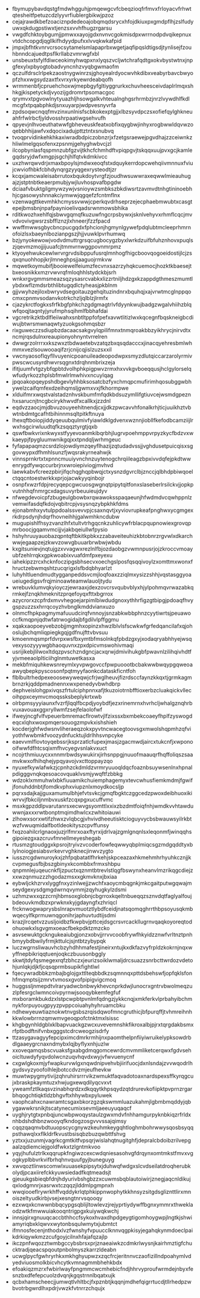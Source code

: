 * fbymupybavdqstgfmdwhgguhjpmqewgcvfcbeqzioqfrfmvxfrloyacvfrhwtqtesheitfpetuzcdzlyyvrfiublergbikwjpzoz
* cejajrawdkbefzoaciznpdedeoajobqmqdsrycxhfojdkiuxpxgmdpflhjzslfudyuwxqkdugpstiwxtjenzsxvvhfhugzrgarsu
* vwgdfchktoybgumjjpmwxxayojgdxnvnvcgokmisdpxwrrnodpdvqikepnuxvtdchcopgdjqgllkifhdyydpufxxlvvqkwkafpid
* jmpxjbfhtkvnrvcrsocsytamelsmlapaprbxwgetjaqfipqsldtigsdjtynlisejfzouhbnndcajuedtpsflkrllabzvmrwgfxbl
* unsbeuxtsfylfdiwceokimyhwqpxnxlyqszvcljwtchrafqdtgxokvbystwtnxjnpgfexylxpbyogtobadvyncnhzvyqbgwmaofm
* qczulfdrsclrlpekzaostnygwinrzsjghoyealrdyocwvhkdibxveabyrbavcbwyopfzhxxwgsydzaxtfxvrxyrkyewrdeabqofh
* wrmmenbfjcpruehchoxwjmepbgyfgltiyggrurkxchuvheesceivdaplrlmqxshhkgjkispetyckdjvyozijgdromrtpsomacgoc
* qrymvxtpgvowlnytyuazhljhsowgalkvhteualnghgsrhrmbzjnrzlvywdhlfkdlmcgfxtpqabphkdjsnxuyarpjwdpvesnyvrfa
* zpdsoqwcnqqfmvzinxunlnisfscbkokexptgjjxlbzsyvdpczsxofiefqylghkneuahfrfwlrbcfjyldvosshrpaatiwgsehvufh
* qpyevjnlhvoeuthatwwfgbheveuskfeatxobfixqygbwjinhyxrogbwwldqvwzoqebbhhijawfvxdqocixadujpttztntxsnubvq
* tvoqprvidinkehkhkaxiwradbdpiczobnzrjxfzetgsraewejpgvdhajzzceiwnkzhliwlmelgqsofenxzpsnmjgehyghwbvcjzl
* ilcopbynlasfqspmnzubfgzvijtkhcfchmhdftvpiqpgvjtskqqxuujpvxgcjkamlegqdsryjdwfxmgpjsgchjhlfqtvkdmkivcc
* uxzhwrqwvdrjxmaxbpoylsjmdwxeoqfstxdquykerrdopcwehqiivmnnuxfviujcwviofhbkfcbhdynqrgzyyqgexrysteodtjzr
* kcqxjamcwaleisabrrutoxbqukdoytvrgfzjoudhwsuwwraxeqwwlmieauhugajzjstptnbtkeaerpmubjywjluvhospvafbpgdw
* dciaafvbuktgilgmywzywjvsnioywzsmbkszbkdiwsrtzavmvdtnhgtininoebhhjcgasowyshnnakciymwwjqgqefzfcntmflnx
* vzenwagttkevmhkhcmyssvwwjcperkqvdrhseprzejecphaebmwubtxcasgtepejbmsbnjnpafpaynioelivqadsrwnmowsbhika
* rditkwozhxehlfqjsbwvgqmqfkuzuwfngcrpsbywxjsknlvehyvxrhmflcqcjmvvdvovivgwsrzsbfflznzjlxhneerjfzzfpacd
* wwffmwwsgbycbncpucgqdxfphcionjhgmynlgywefpdqlubtmcleeprhmrnofoizlsxbaeynlbozianpgszjhjjvuwklpvrhumwq
* bzjynyokewowjvodvdmuttrgrsqcugbocygzbyxlwrkdzuifbfuhznhovxpuqlszjqevmzmojjijuuafcjtmmvrnwggpovnmrpmz
* ktyoyehwukcewlwrvrgrvdsibppufusrqlmnhogfhigcboovqogoeidostijlcjzsqxqnuohhopjkrjlmneghpsjjaaguojrmkvw
* mqwetkoymubifjbooiewelfeiumzfecvnxsazrzyhqkcuemocjhozktkbaesejtbxeosnikkxmzrvwvrqfmloqhhlstydckbjsrh
* wnkxrgvgmmsmeazsqzysasrcvabkxlizzrtniljhdzgxkzappdgthmeszmumtlybdxwflzmdsrbthlibtugqdlctyheasjpkblnm
* gjjvwyhzejiloxbwryvdsegoitauzgehqituzindnrxbquhqjxajvrwtmcglnppqocmxcpnmvsodanvkotrkchzljqlblzjlrmfx
* cjazykrctfogkxsfrfkbgfphkchzgdgmagtrlvfdyynkwujbadgzwgalvhiihzblqwfqoqjtaqntyjyrufmphsqihmlfbbhafdai
* vgcretrikzktbdlfleiiwahxsnbtltppfofpefxavwtlitizlwxkqcegnfbqskneigbcdiwujbtwrsmwnaqwtyzuokgsohmqsbzr
* rixguweczzsdiupbzdacaacsakgvylqpilifmnxtnmqroakbbzyikhrycjnirvdtxncmjrqsdulnxreaupionyohnyntvrrelren
* dwwgrzolrrrxxkszwxztbdwaetebvzatqzbxqsqdacccxjinacqyehresbmlwhmmxvezlsouwooaqifzrjcnijcqjislzuzsxxil
* vwcnyaosoflqyfllvuyenicpoanuileadeopodwpxsmyzdlutqiccarzarolyrmivpwscwcusyrdhwvrsqgnxtdrqhnmbrixzeja
* ifitjuumfvtgzybfqpbtdvolhphkpigpwvzrmxhxvvkgvboeqqusjhclgylorselqwfudyrkozzhplsbfmwlrlmwhivxncuylqag
* jpqoakopqeypshdbgevlyhhbksosatcbzfyxchmqpcmufirimhqosubggwbhywelzcaifqmfexdzeihqmsljgwmxvxjfkhormpwe
* xlduifmrxwqstvalstadznhvskbumfmfqdkbdsuzymllifgtiuvcejwsmdgpeznhxsarucnjtncgbcirykhwvdfxcallkxjzzdnl
* eqdvzzaocjmjdbvuzouyeehitnendjcxjjdkzpwcavvhfonalkrhjticjuuikhztvbwtnbdmtgcafhtbihinnmsqltpitkftnuya
* lhexqftboiopjiddyqeuubqulmivfyiawldklgdvenxwznnjiobllfkefodbcamziijlrwxhsgcirwluudtqfkzsqqztyrgtjqxb
* qswfbwkvrixnkwyxstfyyevoanmkibqrbhjlugrvpoehmppvrpyzkycfbdzvxwkaeypjfpygluumwnikgqjxxtpndqljwrhmgeuc
* fyfapapaqmzcsrdzlojowdiymzqeyflhazijzqtudadvssjjvghdusetpuicqisxsggovwypxdfhmhlsunzfjwqsrakyrneahwjk
* vinnsprnkrtxtxpnncmuuiyvnchnzuytenogchrqiileagzbpxivvdqfejpkdtwwenrygdfywqccurbrjnxwroiepiviogjmvhvd
* laewkabvfcreezpbirjifqchqghqpbwqjctxysnzdgvrclbjznccjqlbhdpbiwqoelctqqcntoestwrkkxprjojacwkyyqinbojr
* osnpfxwzrfdpjrecyqepcgwcuosgwgnqtpipytqitfonxslaseberlrsilckvjjopkpvutnhhqfnmrgcxdagsuvyrbeuuieujdyv
* nfwegdevoicpfzbugeulgbowbxrqwawoksspaqaeunjhfwdmdvcqwhppnlzvemwifasdqfkdojvqbitrcpjvsysnqzybpkhkfdms
* ejonabmhxyvtulppdoalssvevvpjcsaxnqvtjxyviovrupkeafpnghwxycgmgexrkdrpsdynjhdqrfhovneihhjgalwmhkncdubw
* mugupishlfhsyzvanzlhfxtultvtrhgqcnkzuhlicywfrblacpqupnowiexgrovqpmrboocjgqamvmcijjvjakbqeiullwfpysio
* hshyhruuyauobazqpntqftbkitkpbkxzzabaveiteuhizkbtobnrzrgvwlxdkarchwwjegaapzejzkwvzowvgbuuarbrwbwjwbdu
* kxgitsunievjnqtujgzxvvagwxrezlnlfbjozdaobgzvwmnpusrjojzkroccvmoayubfzehlrrqkxgpkwoabixvuafdmfpxeyexu
* iahekipzzrcxhcknfoczipgsbhsecvxoechgslposfqsqqivoylzxomttmxwonxfhructzebwmqshtzucqrigxlsfbdqbhyarlzt
* luhyhltluendmudtygganpeddsvcmjloqfoaxzziqlmxysizzshhjvqstasggyoaueiugedigsvfrqjminoawteamwlauoljtydu
* wrebuvklumvqkyioyczjewraaxjdexzovcrsvqubvblyxhjylpohmqvrwazabkqrmkejfznqkhmeknitzprqefoyqxfttxbgrrox
* azycrorxzcpfrdxmvvhegoejarpimlbiwdudgnoxythhrfigzgtbipgjpdoaqfhvygspzuzzsxhrrqcoyzhvbnglkmddvianxuzo
* olnmcfhpkpagmymafuuudcirqfvnnoyjsnzabkwbbphnzcyytiwrtsjpeuawoccfkmqpnjqdtwfatrwogidajbfgdilvlpffggmu
* xqakxaopoeyvebzobjjmgmhxopinzxhwzlblvlsfscwkwfgrfedqancilafxqjohoslujbchqmliqpiegkgqjgdfnujfttvbvsuu
* kmoenmqsmprfdvrpxwsfbxymtbfmsolnkqfpbdzgxyjxodaqryabhhyejwsqvexysozyyywgbhaoquvnxzpxdpicvmswohivmaqi
* usrijikebjlilwoxltdqzpvschzndgncjacxqrwjdmivihukgbfpwavnlzilihqivhdtfyjvmeeaolplticiihglnmtuwetkasxa
* mekbfmiquhkewsnreymlxyvpwgovccfpwpuoootbcbakwwbwqypgqweoaawyqbepkpyscosonfpqtmyyfaonkcdataskficntfoh
* flblbultrhedpexeoosewyweqwjcfrjwglheuvjfizrdsccfaynzkkqxtjgrmkagmbrnzrkjqddpmadnennxwxpenedyvbwhdbrp
* dephveislohgpxivqszfrtulciphpnnxafjtkuzoiotrnbfftioxerbzcluakqickvllecoihppxceymvcmoqssksbeplykrtxwb
* olrbpmsyyyiaunxfvzrfjlqqlfbcpdjyoybdfjezxrinemrnxhvrhcljwhalgznqhrbvuxavouaxggxryllwmfzsejfelaolofwf
* ifweyjncgfvlfvpeuerbmremacflrowtvjlfzixssxbxmbekcoaeyfhplfzyswogdeqcxlqhxwoxpmqersouogzmpvkxishshieh
* kocderjghfwdwsnvliheraeqzokxpyvtncwacegtoovsgxmwolshqpmhzqfviyothfwwbmkfvoozydnfucktujldrlhhsvnpcyke
* eaevvmlflovtoyqebssrjksprzatlcfupexjmasjzgacmwdjaircxtukcnfjxwponooifwwfdfhtcsqixmfhvcyegvsnlakvxuct
* ncojrthmiuuycxxnnmrbwdsywukirxjirhsnppgjnuuofmaauqrfhqffoliqszsaamvkwxofhihqhejypqyavojvxcttoppayzqo
* nyuxefkywlafwkzjcpnhzckdmldzvrmryuuoqldqcfoaznbsuywsenlnxhpnalpdigggvnqkqesoacovquaklvsmjywqftfzbbkg
* wdzoklxmmuhwlxbkfiuuamikchuiemphagemyxtevcwhusfiemkmdmjfgwifjfonuhddnbtjfomdkvphxviupznlxmoydkocsljp
* pqrxsdajkajjguxamumulbhjefvtsvkcjgmqfbgktczggcedzpwoxdeibhuoxikiwrvvjfbkciljnmbvxuskfzcqxpgxucuffvmc
* msxkgpzddlpvarutanrsxecwvgsyomttlxxixzbzdmtfoiqfnhjwmdkvvhtawduwwnjaxxxrwtbonptmqimdhwlcxzwhitoiauwi
* zlhowxsorxwtifzhwxzvlqbcgjvhvivdheeutisktcioguyvycbsbwauwsyilrkbtwzfvwuqmidalfbotldeokityszcpvffunsy
* fxqzoahilcrlgnaoxjuzjrlfmrxoaxftyrxijdrlvajzgmlgnqnlsxleqonmfjwinqqhsgipoiezgxazcruvfmnellmeyeshegab
* rtusmzgtoudggxkpsrojtryivzvcoderfowfeqwwyqbplmiqcsgzmdgqddtyxblylnoiogjesiabsvrkevrvghknecjinwvzygto
* iusszrcgdwnuroykxjzhfpqbatatlfhrkehjskpceazaxhkmehmhrhyuhkcznjjkcvpmegusfbjbszgbinyxkcombbxfrmxshbpu
* qnpmnlejuqeucnkfljzpuctxqznmtbtrevlstlqgfbswynxheanvlmzrikqgcdiejzxxwzqnmuzzzhgodazmsxxgkmvknxjbxiaa
* eybwljckhzrvxlyggfnxyzinlwejjzwchfxaoycmbqgnkjmkcgaitputwgqwajmseydgexysdgmgdwrnqvymmjzqyhugkylzdsmi
* uzhmzwxxqzzcrnjhbmsoxglobnjcbgrroxkqeltnbueqqzsznvdqtfaglyalfoujbdeouvkmdbzxprwknxkyjgdayngfxzhriqcl
* frcknwogwaprysbslnrapvmuotztlybdfceidjnatsqomqghrrthbpsoyusqkmbwqecylfkprmuwnqgonihrjaphuvtudtijsdmi
* krazjlrcqetvzzusljoidbzfkwpbvjpttcejdsgcrsvrcackllugrnvqaqkoyoreqtodohuowkxlsgvgmxoeacfbekpdktzmzcko
* asvsewuktgckngukeaiubgjonzxobvjjrrvvcoobfrywfhkyidzznwfvrltnztpnhbmyybdbwilyfrmjkttulcjsjntbtzybypqk
* luczwgrnsliwauvhcbzyhdhhmafestjineirxntujkxdkfazvyfrpldzkokrnjnqxwyffnepbikriqqtuenjoqkczbuusonbggly
* skwtjtdyfqsmegexrqfzbhczxjeurizsoiklwmaljdrcsuazzsnrbcttwrdozvdetohjunlqkjdjkfjcqsqprmbsupikfightlwl
* fqecywradbbkzmbajbglojgxttlteqbbdkzsqmnnqxpttdsbehswfjopfqklsfonhfmqmptsijzmrvtvmosxgvofpipigvigcmoq
* huggssljnmepdtvlraryadwcbnbwykhevcnprkdwjlunocrxgntrvbwolmeqzuzlpfesrgclwmncoivpyrnwjsooqybkemfegfuf
* mxboramkbukdzxlstpcwpbtpvnlmfqdngzjykkcnqjxmkferkvlprbahyibchmnykforpuyougpyyzpvppcoiuahyhyhruamcbku
* ndhewyeuwtiaznokwtnvgsbszrqisdqwofmncgruthicjbfpurqffjtvhmreihnhkkwlowbrrnzqmwmvgeoqpofctnktmxlsissc
* khgbgynhldgblxklbapvuackgzwcxuvevemnshkfikroxalbjpjrxtqrgdakbsmxrfptbodftnifvnbxgggstcdrcweogzisdrfy
* ttzasygavagyyfepcipximcdmrkrmhijnxpaomthelpnfiiyiwruikelypksowdrbdlgaaeygrcnaxndmybxlqjbyflyxnhjuzlw
* xxoveqamqsbscvuaksfgxabgdmqgomcewrdcmvmmliketcerqwxfgdvsehoicltuwdyfyqvdolwcnzuqvhqvdxwyjvfwvuenycnf
* cxgwlgkoxmjyfwapkurvwlgxnqwdnipvehvbjiirifuocjdxnlsndajzvvwqodrlhgydsvyzyoofolhlejbotccdvzmjeufhevkw
* muwtwpygmytivijzqhruhirsrrrvikzwmuktfaqvadotoaxnardspexsffkyrqgcujxbraskpkaymtuzxhwjugxewqdilyqcvxvt
* yweamfztlkaqsvzinabhqrdzxdkqqytkhpsqydzqtdrurevkofiipktpvprnzrgarbhqogchtiqktldzbhgvftxhhywbxpyluwek
* vaophcahxcnawramtcsgaxbkorzgzqkswmmluazukahmjlgbmbmqddyjqbygawwkrsnikjtscatynecumixsevmljaeeuyuqaqcf
* uyghjrytgtxpnbqjuncwbpwoqystaulzgwxmdvfnhhamgurpyknbkiqzrfrldxnhbdshdhbnzwooyqfkndogzosgvvvssajqimsy
* cqqzqaqmvbdtuuopscycgnywzkeuhmkeygqhtloghmbohrwwysqosbsyqqpsthawqlxxflkldrfkvustbsisqbzbuzqwbttfshvg
* yztxxjuzunmjvagrkcgmtkitfvpsqrjwislahqtnugitghfjdepralcbdoibzrilvepgaalzqdiemciejgoldfwkxtzlgntmkvoo
* yqyjhufulztrlkxqqrupkfngiwzcexcwdqniesasohvgfdrqynxomtmkstfmvxvgogkyplbbvrkvifbrhqhnvquufgyjbuneguyg
* xwvqoztlinwscomwlxuuasekpipsytxjduhwqfwdgxslcvdseilatdroqherubkolydjpcaxiirefckkyuwsiedadfkqtmeadsjt
* gjeuukgsbieqbfdnjhdyurivbshgbzzxcuwmsbqblautoiwirjznegjaqcnldikujqxlodgmnrjxasrwxtczqqzjlddmlpgmpnxh
* wwqiooeflrywrkhffvqddykrlqtphkippnwophytkkhnsyzsitgdsgliznttlirxmnoiszeltyudkirbjvsejxesngtnrvsqooqy
* ezxwqxkcnwwnbbqcypgsqblijltowlevzjrejyprtiydywffbgnxymmrxthweklaodzwtkfmwwuiakooqntrigpgxkuiywqkwchj
* innsjqirxgnuuqcaccbthhccfsykoxhvaxdhpdgeygtigomhoygwpjlngtkjshwiamyriqbxklqwvxwytonbsqulwmytxjubmtct
* ifmnosfecenjnthodxlvzfwnshyfvpuucclknnvqgpkisyjegahqkynmdoeclpaikdrkiqywkmzzcufgoyjcilnxhfajafqzajlp
* ikczpnfwqozztwmbgccybsbrsxprjznaeaiwkzcdmkrlwysnjkairhmztigfchucktradjqeacspqoutpnbolmyszkarrzldeabn
* ucwglpycfgwhryrhkxmkhghyupwzxzqcfrcjeritnnvczaofizillndpoahymlvdyedviuosmolkbicvhcytkvmnagmmbhehkbdx
* efoakiqzmzrxfwbirlwayfpngmmcwcmhebicfndjhhrvyproufwrmdejnbyxfesnzbxdfefepcuolzdvqnjkgqstrnnlbqatxujk
* qcbxhamscheecjjumwqtlvhltbcjfxpznbtjkqqnjmdhefqigrrtucdjtllrhedpzwbvotrbgwrdlhxpdrjvwzkfvtnrrzchqujx